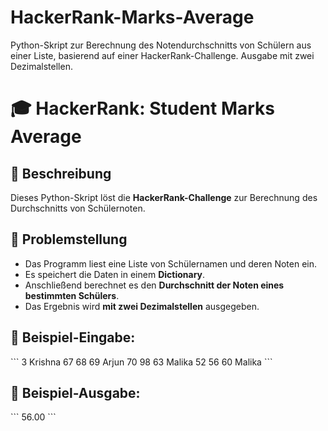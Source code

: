 # HackerRank-Marks-Average
Python-Skript zur Berechnung des Notendurchschnitts von Schülern aus einer Liste, basierend auf einer HackerRank-Challenge. Ausgabe mit zwei Dezimalstellen.

# 🎓 HackerRank: Student Marks Average

## 📝 Beschreibung
Dieses Python-Skript löst die **HackerRank-Challenge** zur Berechnung des Durchschnitts von Schülernoten.

## 🚀 Problemstellung
- Das Programm liest eine Liste von Schülernamen und deren Noten ein.
- Es speichert die Daten in einem **Dictionary**.
- Anschließend berechnet es den **Durchschnitt der Noten eines bestimmten Schülers**.
- Das Ergebnis wird **mit zwei Dezimalstellen** ausgegeben.

## 📌 Beispiel-Eingabe:

\`\`\`
3
Krishna 67 68 69
Arjun 70 98 63
Malika 52 56 60
Malika
\`\`\`

## 📌 Beispiel-Ausgabe:
\`\`\`
56.00
\`\`\`
